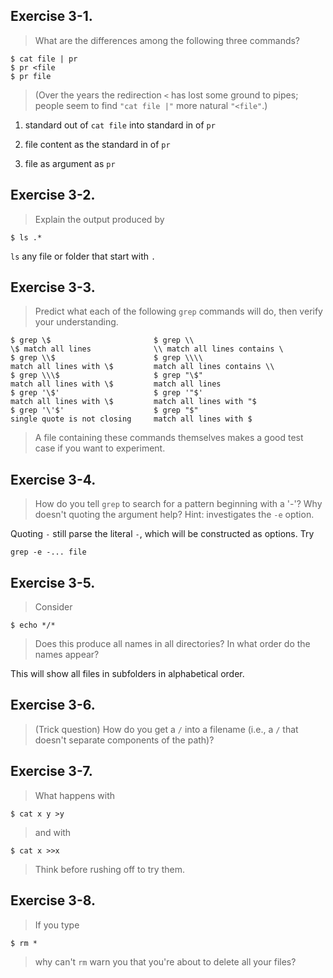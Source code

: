 ## Exercise 3-1.
> What are the differences among the following three commands?
```
$ cat file | pr
$ pr <file
$ pr file
```
> (Over the years the redirection `<` has lost some ground to pipes; people seem to find `"cat file |"` more natural `"<file"`.)

1. standard out of `cat file` into standard in of `pr`

2. file content as the standard in of `pr`

3. file as argument as `pr`

## Exercise 3-2.
> Explain the output produced by
```
$ ls .*
```

`ls` any file or folder that start with `.`

## Exercise 3-3.
> Predict what each of the following `grep` commands will do, then verify your understanding.
```
$ grep \$                       $ grep \\
\$ match all lines              \\ match all lines contains \
$ grep \\$                      $ grep \\\\
match all lines with \$         match all lines contains \\
$ grep \\\$                     $ grep "\$"
match all lines with \$         match all lines
$ grep '\$'                     $ grep '"$'
match all lines with \$         match all lines with "$
$ grep '\'$'                    $ grep "$"
single quote is not closing     match all lines with $
```
> A file containing these commands themselves makes a good test case if you want to experiment.

## Exercise 3-4.
> How do you tell `grep` to search for a pattern beginning with a '-'? Why doesn't quoting the argument help? Hint: investigates the `-e` option.

Quoting `-` still parse the literal `-`, which will be constructed as options. Try
```
grep -e -... file
```

## Exercise 3-5.
> Consider
```
$ echo */*
```
> Does this produce all names in all directories? In what order do the names appear?

This will show all files in subfolders in alphabetical order.

## Exercise 3-6.
> (Trick question) How do you get a `/` into a filename (i.e., a `/` that doesn't separate components of the path)?

## Exercise 3-7.
> What happens with
```
$ cat x y >y
```
> and with
```
$ cat x >>x
```
> Think before rushing off to try them.

## Exercise 3-8.
> If you type
```
$ rm *
```
> why can't `rm` warn you that you're about to delete all your files?
